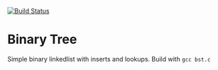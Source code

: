 [![Build Status](https://travis-ci.org/montao/BST.svg?branch=master)](https://travis-ci.org/montao/BST) 
# Binary Tree
Simple binary linkedlist with inserts and lookups.
Build with `gcc bst.c`
